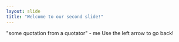 ```yaml
---
layout: slide
title: "Welcome to our second slide!"
---
```

"some quotation from a quotator" - me
Use the left arrow to go back!
